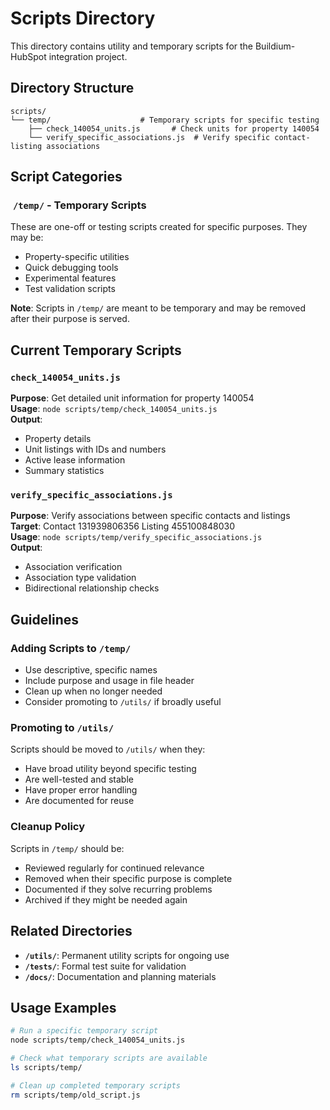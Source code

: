 # Scripts Directory

This directory contains utility and temporary scripts for the Buildium-HubSpot integration project.

## Directory Structure

```
scripts/
└── temp/                    # Temporary scripts for specific testing
    ├── check_140054_units.js       # Check units for property 140054
    └── verify_specific_associations.js  # Verify specific contact-listing associations
```

## Script Categories

### ️ `/temp/` - Temporary Scripts
These are one-off or testing scripts created for specific purposes. They may be:
- Property-specific utilities
- Quick debugging tools
- Experimental features
- Test validation scripts

**Note**: Scripts in `/temp/` are meant to be temporary and may be removed after their purpose is served.

## Current Temporary Scripts

### `check_140054_units.js`
**Purpose**: Get detailed unit information for property 140054  
**Usage**: `node scripts/temp/check_140054_units.js`  
**Output**: 
- Property details
- Unit listings with IDs and numbers
- Active lease information
- Summary statistics

### `verify_specific_associations.js`
**Purpose**: Verify associations between specific contacts and listings  
**Target**: Contact 131939806356  Listing 455100848030  
**Usage**: `node scripts/temp/verify_specific_associations.js`  
**Output**:
- Association verification
- Association type validation
- Bidirectional relationship checks

## Guidelines

### Adding Scripts to `/temp/`
- Use descriptive, specific names
- Include purpose and usage in file header
- Clean up when no longer needed
- Consider promoting to `/utils/` if broadly useful

### Promoting to `/utils/`
Scripts should be moved to `/utils/` when they:
- Have broad utility beyond specific testing
- Are well-tested and stable
- Have proper error handling
- Are documented for reuse

### Cleanup Policy
Scripts in `/temp/` should be:
- Reviewed regularly for continued relevance
- Removed when their specific purpose is complete
- Documented if they solve recurring problems
- Archived if they might be needed again

## Related Directories

- **`/utils/`**: Permanent utility scripts for ongoing use
- **`/tests/`**: Formal test suite for validation
- **`/docs/`**: Documentation and planning materials

## Usage Examples

```bash
# Run a specific temporary script
node scripts/temp/check_140054_units.js

# Check what temporary scripts are available
ls scripts/temp/

# Clean up completed temporary scripts
rm scripts/temp/old_script.js
```
